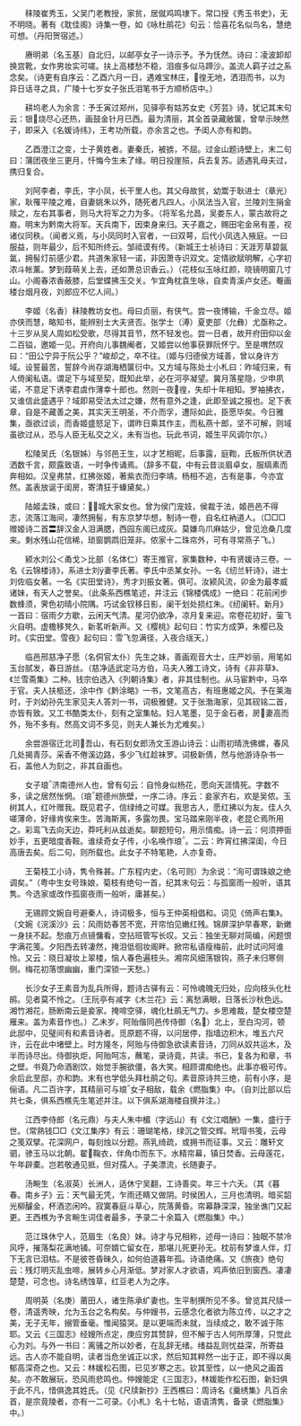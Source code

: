 <!-- { "loadSidebar": true } -->
　　秣陵崔秀玉，父吴门老教授，家贫，居僦鸡鸣埭下。常口授《秀玉书史》，无不明晓。著有《耽佳阁》诗集一卷，如《咏杜鹃花》句云：恰喜花名似鸟名，慧绝可想。（丹阳贺宿述。）

　　赓明弟（名玉基）自北归，以邮亭女子一诗示予。予为怃然。诗曰：凌波卸却换宫靴，女作男妆实可嗟。扶上高楼愁不稳，泪痕多似马蹄沙。盖流人羁子过之系念矣。（诗更有自序云：乙酉六月一日，遇难宝林庄，徨无地，洒泪而书，以为异日话寻之具，广陵十七岁女子张氏泪笔书于方顺桥店中。）

　　耕坞老人为余言：予壬寅过郑州，见驿亭有姑苏女史《芳芸》诗，犹记其末句云：银烧尽心还热，画鼓金针月已西。最为清丽，其全首录藏敝箧，曾举示映然子，即采入《名媛诗纬》，王考功所载，亦余言之也。予闺人亦有和韵。

　　乙酉澄江之变，士子黄姓者。妻秦氏，被掳，不屈。过金山题诗壁上，末二句曰：蒲团夜坐三更月，忏悔今生未了缘。明日投崖殒，兵去复苏。适遇乳母夫过，携归复合。

　　刘阿李者，李氏，字小凤，长干里人也。其父母故贫，幼鬻于耿进士（章光）家，耿罹平陵之难，自妻姚朱以外，随死者凡四人。小凤法当入官，兰陵刘生捐金赎之，左右其事者，则马大将军之力为多。（将军名允昌，吴娄东人，蒙古故将之裔。明末为黔南大将军。天兵南下，因束身来归。天子嘉之，赐田宅金帛有差，视诸仪同秩。（闻者义焉，与小凤同时入官者，一曰双萼，后代小凤选入掖庭。一曰服益，则年最少，后不知所终云。邹祗谟有传。（新城王士祯诗曰：天涯芳草碧氤氲，拥髻灯前感少君。共道朱家轻一诺，非因萧寺识双文。定情欲赋明解，心字初浓斗帐薰。梦到葭萌关上去，还如萧总识香云。）（花枝似玉咏红颜，晓镜明窗几寸山。小阁春浓香蔽膝，后堂蝶拂玉交关。乍宜角枕袁生咏，自卖青溪卢女还。罨画楼台烟月夜，刘郎应不忆人间。）

　　李姬（名香）秣陵教坊女也。母曰贞丽，有侠气。尝一夜博输，千金立尽。姬亦侠而慧，略知书，能辨别士大夫贤否。张学士（溥）夏吏部（允彝）尤亟称之。十三岁从吴人周如松受歌，尽得其音节，然不轻发也。尝一日者，故开府田仰以金二百镒，邀姬一见。开府向儿事魏阉者，又姬尝以他事获罪阮怀宁。至是喟然叹曰：“田公宁异于阮公乎？”峻却之，卒不往。（姬与归德侯方域善，曾以身许方域。设誓最苦，誓辞今尚存湖海栖箧衍中。又方域与陈处士小札曰：昨域归来，有人倚阑私语。谓足下与域至契，既知此举，必在河亭凝望。冀月落星隐，少申夙诺，不意足下诱李君虞作薄幸十郎也。然则一夜徨，失却十年相知。罗袖拂衣，又谁信此盛遇乎？域即易受法太过之嫌，然有意外之逢，此即至诚之报也。足下表章，自是不藏善之美，其实天王明圣，不介而孚，遭际如此，臣愿毕矣。今日雅集，亟欲过谈，而香姬盛怒足下，谓昨日乘其作主，而私燕十郎，坚不可解，则域虽欲过从，恐与人臣无私交之义，未有当也。玩此书词，姬生平风调尔尔。）

　　松陵吴氏（名银姊）与邻邑王生，以才艺相昵，后事露，庭鞫，氏板所供状洒洒数千言，颇露致语，一时争传诵焉。（辞多不载，中有云昔淡眉卓女，服缟素而奔相如。汉皇弗禁，红拂张姬，著紫衣而归李靖。杨相不追，古有是事，今亦宜然。盖表放诞于闺房，寄清狂于螓黛矣。）

　　陆姬孟珠，或曰：城大家女也。曾为侯门宠妓，侯裁于法，姬邑邑不得志，流落江海间，凄然拥髻，有东京梦华想，制诗一卷，自名红衲道人。（□□□赠姬诗二首〓辞汉金人泪满腮，西园东阁已成灰。莫嫌鸟爪麻姑少，曾见沧桑几度来。剩水残山花信稀，琐窗鹦鹉旧笼非。侬家十二珠帘外，可有寻常燕子飞。）

　　颍水刘公＜甬戈＞比部（名体仁）寄王推官，家集数种，中有贤媛诗三卷。一名《云锦楼诗》，系进士刘妻李氏著。李氏中丞某女孙。一名《纫兰轩诗》，进士刘佐临女著。一名《实田堂诗》，秀才刘振女著。俱可。汝颍风流，卯金为最孝威诸妹，有天人之誉矣。（此条系西樵笔述，并注云《锦楼偶成》一绝曰：花前闲步数蜂须，霁色初晴小院隅。巧试金钗移日影，阑干划处损红朱。《纫阑轩。新月》一首曰：宿雨夕方歇，云闲天气清。星河仍欲净，凉月复来迎。帘卷花初好，萤飞火自明。虚檐移凳久，新茗听新声。又《樱桃》起句曰：竹实方成笋，朱樱已及时。《实田堂。雪夜》起句曰：雪飞忽满径，入夜合瑶天。）

　　临邑邢慈净子愿（名侗官太仆）先生之妹，善画观音大士，庄严妙丽，用笔如玉台腻发，春日游丝。（慈净适武定马方伯，马夫人雅工诗文，诗有《非非草》、《兰雪斋集》二种。钱宗伯选入《列朝诗集》者，非其佳制也。从马宦黔中，马卒于官。夫人扶柩还，涂中作《黔涂略》一书，文笔高古，有班惠姬之风。予在莱海时，于刘幼孙先生家见夫人答刘一书，词极雅健。又于张渤海家，见其砚铭二首，亦皆有致。又工书酷类太仆，刻有之室集帖。妇人笔墨，见于金石者，房妻高而外，殆不多有。然高文词不多见，则夫人兼长为尤难矣。）

　　余尝游宿迁北司吾山，有石刻女郎汤文玉游山诗云：山雨初晴洗佛螺，春风几处揭青莎。采香不倦溪边路，多少飞红趁袜罗。词极新倩，然与他游诗杂书一石，盖他人为刻之，非其自画也。

　　女子琅济南德州人也，曾有句云：自怜身似杨花，愿向天涯情死。字数不多，读之居然怅惘。（琅题德州旅壁，一序二诗。序云：妾家齐右，欢是吴侬。玉树其人，红叶赠我。既见君子，信绿绮之可媒。我思古人，愿红拂以为友。佳人久嗟薄命，好缘肯俟来生。苦海斯离，多露勿畏。宝马踏来刚半夜，老昆仑焉所用之。彩鸾飞去向天边，莽吒利从兹逝矣。聊题短句，用示情痴。诗一云：何须押衙妙手，五更暗度香鞍。谁续奇女子传，小名唤作琅。二云：昨宵红拂深闺，今日高唐去矣。后二句，则所载也。此女子不特笔艳，人亦复奇。

　　王菊枝工小诗，隽令殊甚。广东程内史，（名可则）为余说：“洵可谓珠娘之绝调矣。”（粤中生女号珠娘，菊枝有绝句一首，纪其末句云：与孤窗雨一般听，语其隽。今选家或改作孤窗夜雨一般听，庸甚矣。）

　　无锡顾文婉自号避秦人，诗词极多，恒与王仲英相倡和。词见《倚声右集》。（文婉《浣溪沙》云：风雨妨春苦不宽，开帘怕见嫩红残。锦屏深护早春寒，新嫩一身扶不起。愁痕万点镜慵看，空拈班管写长叹。又云：独坐无聊对简编，闲题恨字满花笺。夕阳西去转凄然，掩泪低徊妆阁畔。掀帘私语瘦梅前，此时试问阿谁怜。又云：晓日凝妆上翠楼，恼人春色遍枝头。湘帘风细荡银钩，燕子未归寒侧侧。梅花初落恨幽幽，重门深锁一天愁。）

　　长沙女子王素音为乱兵所得，题诗古驿有云：可怜魂魄无归处，应向枝头化杜鹃。见者莫不怜之。（王阮亭有减字《木兰花》云：离愁满眼，日落长沙秋色远。湘竹湘花，肠断南云是妾家。掩啼空驿，魂化杜鹃无气力。乡思难裁，楚女楼空楚雁来。盖为素音作也。）乙未岁，阿贻偕同邑传侍御（名）北上，至白沟河，顿此邸中，见璧间有和素音诗者。觅原题不得，以问居停，指墙边积木，堆五六尺许，云在此中堵壁上。时方隆冬，阿贻与侍御急欲读素音诗，刀同从奴共运木，及半而诗尽出。侍御执炬，阿贻呵冻，蘸笔，录诗竟，共读。书已，复各为和章，书之壁。书竟乃命酒剧饮，始觉手腕欲僵，各大笑。相顾谓痴绝也。此事亦极可传。余后此至邸，亦和韵。末有也学低头拜杜鹃之句。素音原诗共三绝，前有小序，是俪语。凡二百许字，其精丽可与琅女子相敌，载余《燃脂集》中。（自刘比部以后共七条，俱系西樵先生笔述并注。以下俱系湖海楼自撰并注。）

　　江西李侍郎（名元鼎）与夫人朱中楣（字远山）有《文江唱酬》一集，盛行于世。（常熟钱□□《文江集序》有云：珊瑚笔格，绿沉之管交辉。玳瑁书笺，云母之笺双擘。花深网户，每刻烛以分题。燕乳绮疏，或拥书而征事。又云：雕轩文驷，骖玉马以北朝。翟鞠衣，伴角巾而东下。水精帘幕，镇日焚香。云母莲花，午年辟橐。岂若敬通见抵，但对孺人。子美漂流，长随妻子。

　　汤畹生（名淑英）长洲人，适休宁吴翻，工诗善奕。年三十六夭。（其《暮春。南乡子》云：天气最无凭，乍雨还睛又做阴。时侯困人，三月也清明。暗买韶光柳醵金，杯酒恣闲吟。寂寞春庭斗草心，院落黄昏。帘幕静深深，独坐谯门又起更。王西樵为予言畹生词佳者最多，予录二十余篇入《燃脂集》中。）

　　范江珠休宁人，范眉生（名良）妹。诗才与兄相称，述母一诗曰：独眠不禁冷风呼，摧落梨花满地铺。可奈婿亡留女在，那堪儿死更孙无。枕前有梦谁人伴，灯下无言已泪枯。不是彼苍昏昧久，如何伯道暮年孤。诗语绝痛。又《旅夜》绝句云：残灯明灭乱虫啼，展转乡心月渐低。梦对家人才欲语，鸡声依旧到窗西。凄凄楚楚，可念也。诗名绣蚀草，红豆老人为之序。

　　周明英（名庚）莆田人，诸生陈承纩妻也。生平制撰所见不多。曾览其尺牍一卷，清遥秀映，允为玉台之名构矣。与仲嫂书，云感念化者欲为陈立传，以之才之美，无子无年，搦管垂毫。惟闻猿哭。是以更端而未就，当续成之，敢不诚于陈耶。又云《三国志》经嫂所点定，庚应穷其赞辞，但不解于古人何所厚薄，只觉此心为刘。与外一书曰：离骚之所以妙者，在乱辞无绪。绪益乱则忧益深，所寄益远。古人亦不能自明，读者当危坐诚正以求，然后知其粹然一出于正，即不得以奥郁高深奇之也。又云：林媛松石图，已见岁寒之志。钦其至性，以一绝风之画首矣。亦不敢展玩，恐风雨悲鸣也。仲嫂能定《三国志》，林媛能作松石图，新妇俱于此不凡，惜俱逸其姓氏。（见《尺牍新抄》王西樵曰：周诗名《羹绣集》凡百余首，是宗竟陵者，亦有一二可录。《小札》名十七帖，语语清隽，备录《燃脂集》中。）


